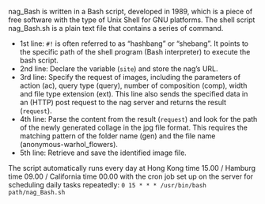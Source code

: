 nag_Bash is written in a Bash script, developed in 1989, which is a piece of free software with the type of Unix Shell for GNU platforms. The shell script nag_Bash.sh is a plain text file that contains a series of command.

- 1st line: `#!` is often referred to as “hashbang” or “shebang”. It points to the specific path of the shell program (Bash interpreter) to execute the bash script.
- 2nd line: Declare the variable (`site`) and store the nag’s URL.
- 3rd line: Specify the request of images, including the parameters of action (ac), query type (query), number of composition (comp), width and file type extension (ext). This line also sends the specified data in an (HTTP) post request to the nag server and returns the result (`request`). 
- 4th line: Parse the content from the result (`request`) and look for the path of the newly generated collage in the jpg file format. This requires the matching pattern of the folder name (gen) and the file name (anonymous-warhol_flowers).
- 5th line: Retrieve and save the identified image file.

The script automatically runs every day at Hong Kong time 15.00 / Hamburg time 09.00 / California time 00.00 with the cron job set up on the server for scheduling daily tasks repeatedly:  `0 15 * * * /usr/bin/bash path/nag_Bash.sh`
